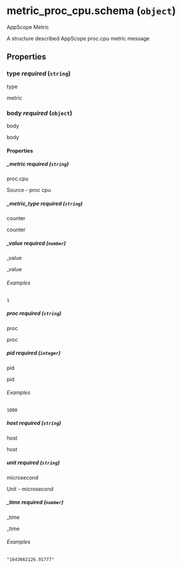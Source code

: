 # metric_proc_cpu.schema (`object`)

AppScope Metric

A structure described AppScope proc.cpu metric message

## Properties

### type _required_ (`string`)

type

metric

### body _required_ (`object`)

body

body

#### Properties

##### _metric _required_ (`string`)

proc.cpu

Source - proc cpu

##### _metric_type _required_ (`string`)

counter

counter

##### _value _required_ (`number`)

_value

_value

###### Examples

`1`

##### proc _required_ (`string`)

proc

proc

##### pid _required_ (`integer`)

pid

pid

###### Examples

`1000`

##### host _required_ (`string`)

host

host

##### unit _required_ (`string`)

microsecond

Unit - microsecond

##### _time _required_ (`number`)

_time

_time

###### Examples

`"1643662126.91777"`

